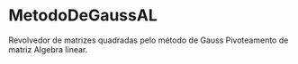 # MetodoDeGaussAL
Revolvedor de matrizes quadradas pelo método de Gauss
Pivoteamento de matriz
Algebra linear.
